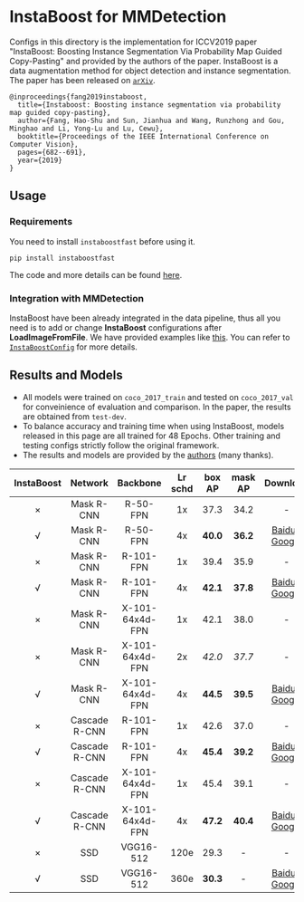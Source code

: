 # InstaBoost for MMDetection

Configs in this directory is the implementation for ICCV2019 paper "InstaBoost: Boosting Instance Segmentation Via Probability Map Guided Copy-Pasting" and provided by the authors of the paper. InstaBoost is a data augmentation method for object detection and instance segmentation. The paper has been released on [`arXiv`](https://arxiv.org/abs/1908.07801).

```
@inproceedings{fang2019instaboost,
  title={Instaboost: Boosting instance segmentation via probability map guided copy-pasting},
  author={Fang, Hao-Shu and Sun, Jianhua and Wang, Runzhong and Gou, Minghao and Li, Yong-Lu and Lu, Cewu},
  booktitle={Proceedings of the IEEE International Conference on Computer Vision},
  pages={682--691},
  year={2019}
}
```

## Usage

### Requirements

You need to install `instaboostfast` before using it.

```
pip install instaboostfast
```

The code and more details can be found [here](https://github.com/GothicAi/Instaboost).

### Integration with MMDetection

InstaBoost have been already integrated in the data pipeline, thus all you need is to add or change **InstaBoost** configurations after **LoadImageFromFile**. We have provided examples like [this](mask_rcnn_r50_fpn_instaboost_4x.py#L121). You can refer to [`InstaBoostConfig`](https://github.com/GothicAi/InstaBoost-pypi#instaboostconfig) for more details.

## Results and Models

 - All models were trained on `coco_2017_train` and tested on `coco_2017_val` for conveinience of evaluation and comparison. In the paper, the results are obtained from `test-dev`.
 - To balance accuracy and training time when using InstaBoost, models released in this page are all trained for 48 Epochs. Other training and testing configs strictly follow the original framework.
 - The results and models are provided by the [authors](https://github.com/GothicAi/Instaboost) (many thanks).


|    InstaBoost   |     Network     |       Backbone       | Lr schd |      box AP       |      mask AP       |      Download       |
| :-------------: | :-------------: |      :--------:      | :-----: |      :----:       |      :-----:       | :-----------------: |
|   ×   |    Mask R-CNN   |       R-50-FPN       |   1x    |  37.3  |  34.2   | - |
|   √   |    Mask R-CNN   |       R-50-FPN       |   4x    |**40.0**|**36.2** |[Baidu](https://pan.baidu.com/s/1PLn1K5qreDoM4wh7nbsLqA) / [Google](https://drive.google.com/file/d/1uUT1qc3oYS8xHLyM7bJWgxBNbW-9sa1f/view?usp=sharing)|
|   ×   |    Mask R-CNN   |      R-101-FPN       |   1x    |  39.4  |  35.9   | - |
|   √   |    Mask R-CNN   |      R-101-FPN       |   4x    |**42.1**|**37.8** |[Baidu](https://pan.baidu.com/s/1IZpqCDrcrOiwNJ-Y_3wpOQ) / [Google](https://drive.google.com/file/d/1idGMPexovIDUHXSNlpIA1mjKzgnFrcW3/view?usp=sharing)|
|   ×   |    Mask R-CNN   |   X-101-64x4d-FPN    |   1x    |  42.1  |  38.0   | - |
|   ×   |    Mask R-CNN   |   X-101-64x4d-FPN    |   2x    |  *42.0*  |  *37.7*   | - |
|   √   |    Mask R-CNN   |   X-101-64x4d-FPN    |   4x    |**44.5**|**39.5** |[Baidu](https://pan.baidu.com/s/1KrHQBHcHjWONpXbC2qUzxw) / [Google](https://drive.google.com/file/d/1qD4V9uYbtpaZBmTMTgP7f0uw46zroY9-/view?usp=sharing)|
|   ×   |  Cascade R-CNN  |       R-101-FPN      |   1x    |  42.6  |  37.0   | - |
|   √   |  Cascade R-CNN  |       R-101-FPN      |   4x    |**45.4**|**39.2** |[Baidu](https://pan.baidu.com/s/1_4cJ0B9fugcA-oBHYe9o_A) / [Google](https://drive.google.com/file/d/1xhiuFoOMQyDIvOrz6MiAZPboRRe1YK8p/view?usp=sharing)|
|   ×   |  Cascade R-CNN  |   X-101-64x4d-FPN    |   1x    |  45.4  |  39.1   | - |
|   √   |  Cascade R-CNN  |   X-101-64x4d-FPN    |   4x    |**47.2**|**40.4** |[Baidu](https://pan.baidu.com/s/1nu73IpRbTEb4caPMHWJMXA) / [Google](https://drive.google.com/file/d/11iaKH-ZeVCi-65wzlT5OxxUOkREMzXRW/view?usp=sharing)|
|   ×   |       SSD       |      VGG16-512       |   120e  |  29.3  |   -     | - |
|   √   |       SSD       |      VGG16-512       |   360e  |**30.3**|   -     |[Baidu](https://pan.baidu.com/s/1G-1atZ81A8mLLx8taJAuwQ) / [Google](https://drive.google.com/file/d/1sqMIEusZw2Y7Ge8DuJgmhSP-2V74BNKy/view?usp=sharing)|
